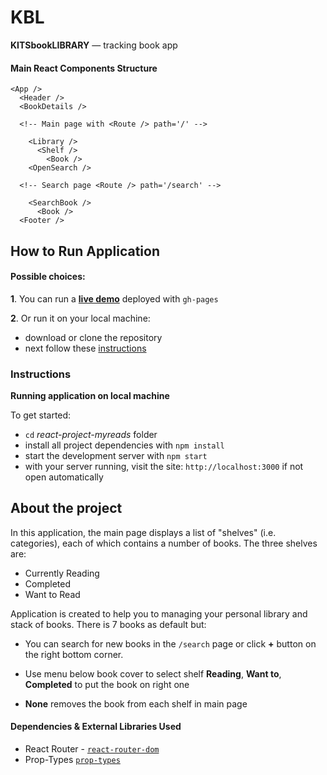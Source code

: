 # KBL

**KITSbookLIBRARY** — tracking book app


#### Main React Components Structure
```
<App />
  <Header />
  <BookDetails />

  <!-- Main page with <Route /> path='/' -->
  
    <Library />
      <Shelf />
        <Book />
    <OpenSearch />

  <!-- Search page <Route /> path='/search' -->

    <SearchBook />
      <Book />
  <Footer />
```

## How to Run Application

#### Possible choices:

**1**. You can run a **[live demo](https://dominicom.github.io/react-project-myreads/)** deployed with `gh-pages`

**2**. Or run it on your local machine:
* download or clone the repository
* next follow these [instructions](#instructions)



### Instructions
**Running application on local machine**

To get started:

* `cd` _react-project-myreads_ folder
* install all project dependencies with `npm install`
* start the development server with `npm start`
* with your server running, visit the site: `http://localhost:3000` if not open automatically


## About the project

In this application, the main page displays a list of "shelves" (i.e. categories), each of which contains a number of books. The three shelves are:

* Currently Reading
* Completed
* Want to Read


Application is created to help you to managing your personal library and stack of books. There is 7 books as default but:

- You can search for new books in the `/search` page or click **+** button on the right bottom corner.

- Use menu below book cover to select shelf **Reading**, **Want to**, **Completed** to put the book on right one

- **None** removes the book from each shelf in main page


#### Dependencies & External Libraries Used

* React Router - [`react-router-dom`](https://www.npmjs.com/package/react-router-dom)
* Prop-Types [`prop-types`](https://www.npmjs.com/package/prop-types)


